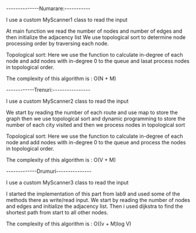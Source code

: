 --------------Numarare:-----------

I use a custom MyScanner1 class to read the input

At main function we read the number of nodes and number of edges and then initialize the adjacency list
We use topological sort to determine node processing order by traversing each node.

Topological sort:
Here we use the function to calculate in-degree of each node and 
add nodes with in-degree 0 to the queue and lasat process nodes in topological order.

The complexity of this algorithm is : O(N + M)


------------Trenuri:----------------

I use a custom MyScanner2 class to read the input

We start by reading the number of each route and use map to store the graph then we use topological sort
and dynamic programming to store the number of each city visited and then we process nodes in topological sort

Topological sort:
Here we use the function to calculate in-degree of each node and
add nodes with in-degree 0 to the queue and process the nodes in topological order.

The complexity of this algorithm is : O(V + M)


-------------Drumuri---------------


I use a custom MyScanner3 class to read the input

I started the implementation of this part from lab9 and used some of the methods there as write/read input.
We start by reading the number of nodes and edges and initialize the adjacency list.
Then i used dijkstra to find the shortest path from start to all other nodes.

The complexity of this algorithm is : O((v + M)log V)